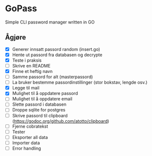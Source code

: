 # GoPass

Simple CLI password manager written in GO


## Ågjøre
 - [X] Generer innsatt passord random (insert.go)
 - [X] Hente ut passord fra databasen og decrypte
 - [X] Teste i praksis
 - [ ] Skrive en README 
 - [X] Finne et heftig navn
 - [ ] Samme passord for alt (masterpassord)
 - [ ] La bruker bestemme passordinstillinger (stor bokstav, lengde osv.)
 - [X] Legge til mail
 - [X] Mulighet til å oppdatere passord
 - [ ] Mulighet til å oppdatere email
 - [ ] Slette passord i databasen
 - [ ] Droppe sqlite for postgres
 - [ ] Skrive passord til clipboard (https://godoc.org/github.com/atotto/clipboard) 
 - [ ] Fjerne cobratekst
 - [ ] Tester
 - [ ] Eksporter all data
 - [ ] Importer data
 - [ ] Error handling
